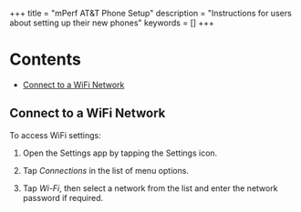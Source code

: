 +++
title = "mPerf AT&T Phone Setup"
description = "Instructions for users about setting up their new phones"
keywords = []
+++

# Contents

- [Connect to a WiFi Network](#wifi)

## Connect to a WiFi Network

To access WiFi settings:

1) Open the Settings app by tapping the Settings icon.

2) Tap *Connections* in the list of menu options.

3) Tap *Wi-Fi*, then select a network from the list and enter the network password if required.
